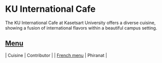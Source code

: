 # KU International Cafe

The KU International Cafe at Kasetsart University offers a diverse cuisine, showing a fusion of international flavors within a beautiful campus setting.

## [Menu](menu.md)
| Cuisine                       | Contributor |
| [French menu](menu.md#French-food) | Phiranat    |


